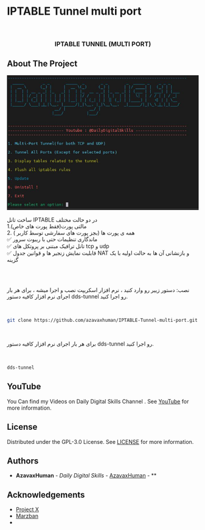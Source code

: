# IPTABLE Tunnel multi port
 

<br/>
<p align="center">
  <h3 align="center">IPTABLE TUNNEL (MULTI PORT)</h3>

</p>


## About The Project
<p align="center">
  <a href="https://github.com/azavaxhuman/MarzbanInboundGenerator">
    <img src="menu.JPG" alt="Logo"  >
  </a>
</p>

ساخت تانل IPTABLE در دو حالت مختلف <br>
1.مالتی پورت(فقط پورت های خاص)<br>
2. همه ی پورت ها (بجز پورت های سفارشی توسط کاربر )
<br>
✅ ماندگاری تنظیمات حتی با ریبوت سرور <br>
✅ تانل ترافیک مبتنی بر پروتکل های  tcp و udp<br>
✅ قابلیت نمایش زنجیر ها و قوانین جدول NAT و بازنشانی آن ها به حالت اولیه با یک گزینه<br>


<br>

<br>

نصب: دستور زییر رو وارد کنید ، نرم افزار اسکریپت نصب و اجرا میشه ، برای هر بار اجرای نرم افزار کافیه دستور dds-tunnel رو اجرا کنید.
<br>

<br>


```sh
git clone https://github.com/azavaxhuman/IPTABLE-Tunnel-multi-port.git /root/dds-tunnel && chmod +x /root/dds-tunnel/install.sh && /root/dds-tunnel/install.sh
```
<br>

 برای هر بار اجرای نرم افزار کافیه دستور dds-tunnel رو اجرا کنید.
<br>

<br>

```sh
dds-tunnel
```

## YouTube 

You Can find my Videos on Daily Digital Skills Channel . See [YouTube](https://www.youtube.com/@Dailydigitalskills/) for more information.
## License

Distributed under the GPL-3.0 License. See [LICENSE](https://github.com/azavaxhuman/MarzbanInboundGenerator/blob/main/LICENSE.md) for more information.

## Authors

* **AzavaxHuman** - *Daily Digital Skills* - [AzavaxHuman](https://github.com/azavaxhuman) - **

## Acknowledgements

* [Project X](https://xtls.github.io/)
* [Marzban](https://github.com/Gozargah/Marzban)
* []()


